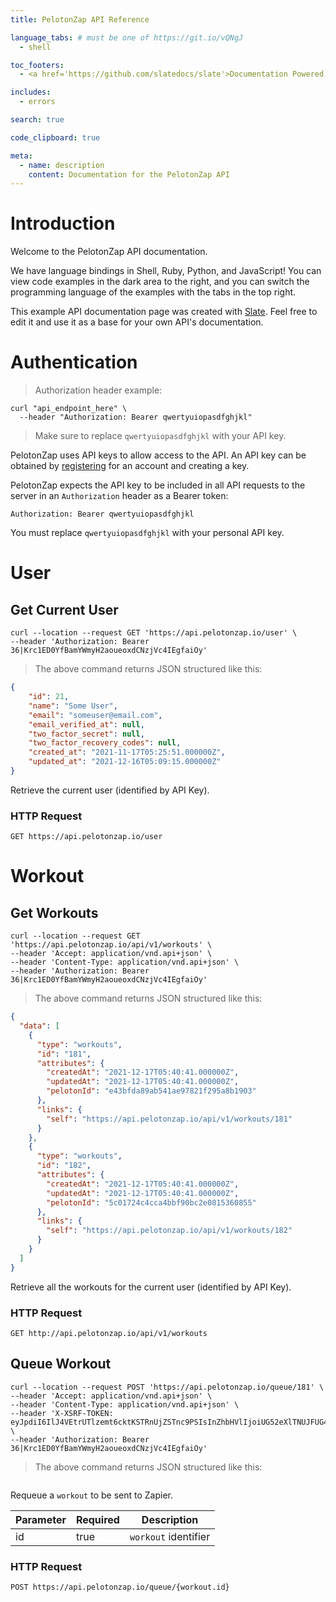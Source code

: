 ```yaml
---
title: PelotonZap API Reference

language_tabs: # must be one of https://git.io/vQNgJ
  - shell

toc_footers:
  - <a href='https://github.com/slatedocs/slate'>Documentation Powered by Slate</a>

includes:
  - errors

search: true

code_clipboard: true

meta:
  - name: description
    content: Documentation for the PelotonZap API
---
```


# Introduction

Welcome to the PelotonZap API documentation.

We have language bindings in Shell, Ruby, Python, and JavaScript! You can view code examples in the dark area to the right, and you can switch the programming language of the examples with the tabs in the top right.

This example API documentation page was created with [Slate](https://github.com/slatedocs/slate). Feel free to edit it and use it as a base for your own API's documentation.

# Authentication

> Authorization header example:

```shell
curl "api_endpoint_here" \
  --header "Authorization: Bearer qwertyuiopasdfghjkl"
```

> Make sure to replace `qwertyuiopasdfghjkl` with your API key.

PelotonZap uses API keys to allow access to the API. An API key can be obtained by [registering](https://www.pelotonzap.io/register) for an account and creating a key.

PelotonZap expects the API key to be included in all API requests to the server in an `Authorization` header as a Bearer token:

`Authorization: Bearer qwertyuiopasdfghjkl`

<aside class="notice">
You must replace <code>qwertyuiopasdfghjkl</code> with your personal API key.
</aside>

# User

## Get Current User

```shell
curl --location --request GET 'https://api.pelotonzap.io/user' \
--header 'Authorization: Bearer 36|Krc1ED0YfBamYWmyH2aoueoxdCNzjVc4IEgfaiOy'
```

> The above command returns JSON structured like this:

```json
{
    "id": 21,
    "name": "Some User",
    "email": "someuser@email.com",
    "email_verified_at": null,
    "two_factor_secret": null,
    "two_factor_recovery_codes": null,
    "created_at": "2021-11-17T05:25:51.000000Z",
    "updated_at": "2021-12-16T05:09:15.000000Z"
}
```

Retrieve the current user (identified by API Key).

### HTTP Request

`GET https://api.pelotonzap.io/user`

# Workout

## Get Workouts

```shell
curl --location --request GET 'https://api.pelotonzap.io/api/v1/workouts' \
--header 'Accept: application/vnd.api+json' \
--header 'Content-Type: application/vnd.api+json' \
--header 'Authorization: Bearer 36|Krc1ED0YfBamYWmyH2aoueoxdCNzjVc4IEgfaiOy'
```

> The above command returns JSON structured like this:

```json
{
  "data": [
    {
      "type": "workouts",
      "id": "181",
      "attributes": {
        "createdAt": "2021-12-17T05:40:41.000000Z",
        "updatedAt": "2021-12-17T05:40:41.000000Z",
        "pelotonId": "e43bfda89ab541ae97821f295a8b1903"
      },
      "links": {
        "self": "https://api.pelotonzap.io/api/v1/workouts/181"
      }
    },
    {
      "type": "workouts",
      "id": "182",
      "attributes": {
        "createdAt": "2021-12-17T05:40:41.000000Z",
        "updatedAt": "2021-12-17T05:40:41.000000Z",
        "pelotonId": "5c01724c4cca4bbf90bc2e0815360855"
      },
      "links": {
        "self": "https://api.pelotonzap.io/api/v1/workouts/182"
      }
    }
  ]
}
```

Retrieve all the workouts for the current user (identified by API Key).

### HTTP Request

`GET http://api.pelotonzap.io/api/v1/workouts`

## Queue Workout

```shell
curl --location --request POST 'https://api.pelotonzap.io/queue/181' \
--header 'Accept: application/vnd.api+json' \
--header 'Content-Type: application/vnd.api+json' \
--header 'X-XSRF-TOKEN: eyJpdiI6IlJ4VEtrUTlzemt6cktKSTRnUjZSTnc9PSIsInZhbHVlIjoiUG52eXlTNUJFUG43YlVlYm4wekpXTm5vRjZJUE8wSTlFRnBXK0NVZzZZeTFEdUxRWFhEWVRQclQ4UlVpbWNPVVJ0YTQxcENabHdWeGxubkU2U0hSNWFCa0drQm5MSVhlMXdrOEdJemw0emZLbzlNUXRsQXhSU2RVRTFRaXNYWmsiLCJtYWMiOiI0YTUwODgwMjk0OTg2YWU0Yzg4Yzc5NjE2ZjJmNDQ1M2U4M2Q0OWUxNmMyYjc3ZjM3NTIyMzQ2ZDMyZTM0M2YzIiwidGFnIjoiIn0=' \
--header 'Authorization: Bearer 36|Krc1ED0YfBamYWmyH2aoueoxdCNzjVc4IEgfaiOy'
```

> The above command returns JSON structured like this:

```json

```

Requeue a `workout` to be sent to Zapier.

Parameter | Required | Description
--------- |----------| -----------
id | true     | `workout` identifier

### HTTP Request

`POST https://api.pelotonzap.io/queue/{workout.id}`

